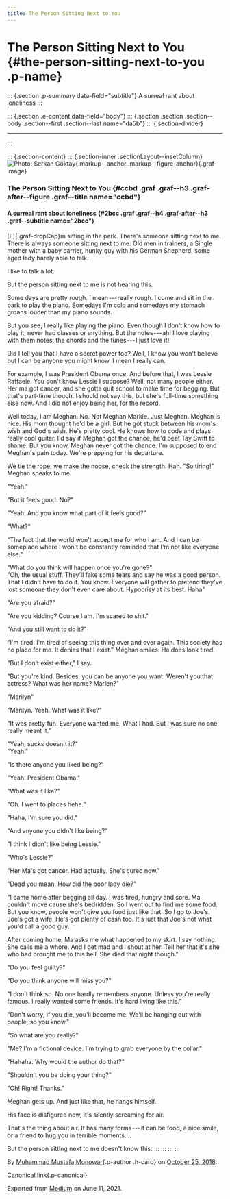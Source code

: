 ```yaml
---
title: The Person Sitting Next to You
---
```


The Person Sitting Next to You {#the-person-sitting-next-to-you .p-name}
==============================

::: {.section .p-summary data-field="subtitle"}
A surreal rant about loneliness
:::

::: {.section .e-content data-field="body"}
::: {.section .section .section--body .section--first .section--last name="da5b"}
::: {.section-divider}

------------------------------------------------------------------------
:::

::: {.section-content}
::: {.section-inner .sectionLayout--insetColumn}
![Photo:
[Serkan Göktay](https://www.pexels.com/@serkangoktay){.markup--anchor
.markup--figure-anchor}](https://cdn-images-1.medium.com/max/800/1*zsNA_cE_TSr_JqECa90ggw.jpeg){.graf-image}

### The Person Sitting Next to You {#ccbd .graf .graf--h3 .graf-after--figure .graf--title name="ccbd"}

#### A surreal rant about loneliness {#2bcc .graf .graf--h4 .graf-after--h3 .graf--subtitle name="2bcc"}

[I']{.graf-dropCap}m sitting in the park. There's someone sitting next
to me. There is always someone sitting next to me. Old men in trainers,
a Single mother with a baby carrier, hunky guy with his German Shepherd,
some aged lady barely able to talk.

I like to talk a lot.

But the person sitting next to me is not hearing this.

Some days are pretty rough. I mean --- really rough. I come and sit in
the park to play the piano. Somedays I'm cold and somedays my stomach
groans louder than my piano sounds.

But you see, I really like playing the piano. Even though I don't know
how to play it, never had classes or anything. But the notes --- ah! I
love playing with them notes, the chords and the tunes --- I just love
it!

Did I tell you that I have a secret power too? Well, I know you won't
believe but I can be anyone you might know. I mean I really can.

For example, I was President Obama once. And before that, I was Lessie
Raffaele. You don't know Lessie I suppose? Well, not many people either.
Her ma got cancer, and she gotta quit school to make time for begging.
But that's part-time though. I should not say this, but she's full-time
something else now. And I did not enjoy being her, for the record.

Well today, I am Meghan. No. Not Meghan Markle. Just Meghan. Meghan is
nice. His mom thought he'd be a girl. But he got stuck between his mom's
wish and God's wish. He's pretty cool. He knows how to code and plays
really cool guitar. I'd say if Meghan got the chance, he'd beat Tay
Swift to shame. But you know, Meghan never got the chance. I'm supposed
to end Meghan's pain today. We're prepping for his departure.

We tie the rope, we make the noose, check the strength. Hah. "So
tiring!" Meghan speaks to me.

"Yeah."

"But it feels good. No?"

"Yeah. And you know what part of it feels good?"

"What?"

"The fact that the world won't accept me for who I am. And I can be
someplace where I won't be constantly reminded that I'm not like
everyone else."

"What do you think will happen once you're gone?"\
"Oh, the usual stuff. They'll fake some tears and say he was a good
person. That I didn't have to do it. You know. Everyone will gather to
pretend they've lost someone they don't even care about. Hypocrisy at
its best. Haha"

"Are you afraid?"

"Are you kidding? Course I am. I'm scared to shit."

"And you still want to do it?"

"I'm tired. I'm tired of seeing this thing over and over again. This
society has no place for me. It denies that I exist." Meghan smiles. He
does look tired.

"But I don't exist either," I say.

"But you're kind. Besides, you can be anyone you want. Weren't you that
actress? What was her name? Marlen?"

"Marilyn"

"Marilyn. Yeah. What was it like?"

"It was pretty fun. Everyone wanted me. What I had. But I was sure no
one really meant it."

"Yeah, sucks doesn't it?"\
"Yeah."

"Is there anyone you liked being?"

"Yeah! President Obama."

"What was it like?"

"Oh. I went to places hehe."

"Haha, I'm sure you did."

"And anyone you didn't like being?"

"I think I didn't like being Lessie."

"Who's Lessie?"

"Her Ma's got cancer. Had actually. She's cured now."

"Dead you mean. How did the poor lady die?"

"I came home after begging all day. I was tired, hungry and sore. Ma
couldn't move cause she's bedridden. So I went out to find me some food.
But you know, people won't give you food just like that. So I go to
Joe's. Joe's got a wife. He's got plenty of cash too. It's just that
Joe's not what you'd call a good guy.

After coming home, Ma asks me what happened to my skirt. I say nothing.
She calls me a whore. And I get mad and I shout at her. Tell her that
it's she who had brought me to this hell. She died that night though."

"Do you feel guilty?"

"Do you think anyone will miss you?"

"I don't think so. No one hardly remembers anyone. Unless you're really
famous. I really wanted some friends. It's hard living like this."

"Don't worry, if you die, you'll become me. We'll be hanging out with
people, so you know."

"So what are you really?"

"Me? I'm a fictional device. I'm trying to grab everyone by the collar."

"Hahaha. Why would the author do that?"

"Shouldn't you be doing your thing?"

"Oh! Right! Thanks."

Meghan gets up. And just like that, he hangs himself.

His face is disfigured now, it's silently screaming for air.

That's the thing about air. It has many forms --- it can be food, a nice
smile, or a friend to hug you in terrible moments....

But the person sitting next to me doesn't know this.
:::
:::
:::
:::

By [Muhammad Mustafa Monowar](https://medium.com/@mmmonowar){.p-author
.h-card} on [October 25, 2018](https://medium.com/p/1097efd5b9bf).

[Canonical
link](https://medium.com/@mmmonowar/the-person-sitting-next-to-you-1097efd5b9bf){.p-canonical}

Exported from [Medium](https://medium.com) on June 11, 2021.
